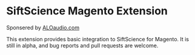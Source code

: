 # SiftScience Magento Extension

Sponsered by [ALOaudio.com](http://www.aloaudio.com/)

This extension provides basic integration to SiftScience for Magento. It is still in alpha, and bug reports and pull requests are welcome.
